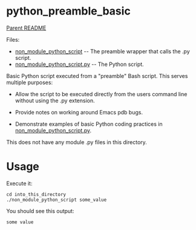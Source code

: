 python_preamble_basic
=====================

[Parent README](../README.md)

Files:

- [non_module_python_script](non_module_python_script) -- The preamble wrapper that calls the .py script.
- [non_module_python_script.py](non_module_python_script.py) -- The Python script.

Basic Python script executed from a "preamble" Bash script. This
serves multiple purposes:

- Allow the script to be executed directly from the users command line
  without using the .py extension.

- Provide notes on working around Emacs pdb bugs.

- Demonstrate examples of basic Python coding practices in
  [non_module_python_script.py](non_module_python_script.py).

This does not have any module .py files in this directory.

Usage
=====

Execute it:

    cd into_this_directory
    ./non_module_python_script some_value

You should see this output:

    some value

